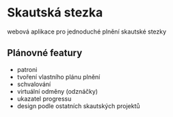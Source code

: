 # Skautská stezka
webová aplikace pro jednoduché plnění skautské stezky

## Plánovné featury
- patroni
- tvoření vlastního plánu plnění
- schvalování
- virtuální odměny (odznáčky)
- ukazatel progressu
- design podle ostatních skautských projektů

